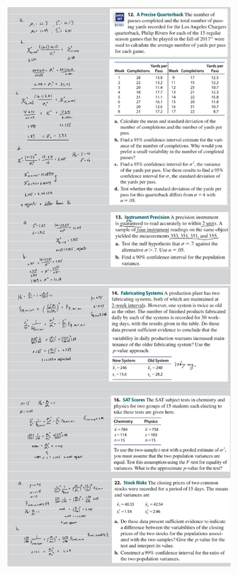 ![image](https://github.com/HWTeng-Teaching/202502-Statistics-II/blob/main/112550116_Tim/HW0310/IMG_1462.jpeg)
![image](https://github.com/HWTeng-Teaching/202502-Statistics-II/blob/main/112550116_Tim/HW0310/IMG_1463.jpeg)